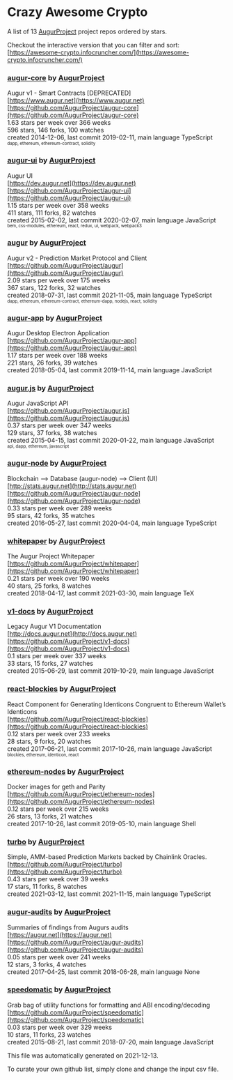 # Crazy Awesome Crypto
A list of 13 [AugurProject](https://github.com/AugurProject) project repos ordered by stars.  

Checkout the interactive version that you can filter and sort: 
[https://awesome-crypto.infocruncher.com/](https://awesome-crypto.infocruncher.com/)  


### [augur-core](https://github.com/AugurProject/augur-core) by [AugurProject](https://github.com/AugurProject)  
Augur v1 - Smart Contracts [DEPRECATED]  
[https://www.augur.net](https://www.augur.net)  
[https://github.com/AugurProject/augur-core](https://github.com/AugurProject/augur-core)  
1.63 stars per week over 366 weeks  
596 stars, 146 forks, 100 watches  
created 2014-12-06, last commit 2019-02-11, main language TypeScript  
<sub><sup>dapp, ethereum, ethereum-contract, solidity</sup></sub>


### [augur-ui](https://github.com/AugurProject/augur-ui) by [AugurProject](https://github.com/AugurProject)  
Augur UI  
[https://dev.augur.net](https://dev.augur.net)  
[https://github.com/AugurProject/augur-ui](https://github.com/AugurProject/augur-ui)  
1.15 stars per week over 358 weeks  
411 stars, 111 forks, 82 watches  
created 2015-02-02, last commit 2020-02-07, main language JavaScript  
<sub><sup>bem, css-modules, ethereum, react, redux, ui, webpack, webpack3</sup></sub>


### [augur](https://github.com/AugurProject/augur) by [AugurProject](https://github.com/AugurProject)  
Augur v2 - Prediction Market Protocol and Client  
[https://github.com/AugurProject/augur](https://github.com/AugurProject/augur)  
2.09 stars per week over 175 weeks  
367 stars, 122 forks, 32 watches  
created 2018-07-31, last commit 2021-11-05, main language TypeScript  
<sub><sup>dapp, ethereum, ethereum-contract, ethereum-dapp, nodejs, react, solidity</sup></sub>


### [augur-app](https://github.com/AugurProject/augur-app) by [AugurProject](https://github.com/AugurProject)  
Augur Desktop Electron Application  
[https://github.com/AugurProject/augur-app](https://github.com/AugurProject/augur-app)  
1.17 stars per week over 188 weeks  
221 stars, 26 forks, 39 watches  
created 2018-05-04, last commit 2019-11-14, main language JavaScript  


### [augur.js](https://github.com/AugurProject/augur.js) by [AugurProject](https://github.com/AugurProject)  
Augur JavaScript API  
[https://github.com/AugurProject/augur.js](https://github.com/AugurProject/augur.js)  
0.37 stars per week over 347 weeks  
129 stars, 37 forks, 38 watches  
created 2015-04-15, last commit 2020-01-22, main language JavaScript  
<sub><sup>api, dapp, ethereum, javascript</sup></sub>


### [augur-node](https://github.com/AugurProject/augur-node) by [AugurProject](https://github.com/AugurProject)  
Blockchain --> Database (augur-node) --> Client (UI)  
[http://stats.augur.net](http://stats.augur.net)  
[https://github.com/AugurProject/augur-node](https://github.com/AugurProject/augur-node)  
0.33 stars per week over 289 weeks  
95 stars, 42 forks, 35 watches  
created 2016-05-27, last commit 2020-04-04, main language TypeScript  


### [whitepaper](https://github.com/AugurProject/whitepaper) by [AugurProject](https://github.com/AugurProject)  
The Augur Project Whitepaper  
[https://github.com/AugurProject/whitepaper](https://github.com/AugurProject/whitepaper)  
0.21 stars per week over 190 weeks  
40 stars, 25 forks, 8 watches  
created 2018-04-17, last commit 2021-03-30, main language TeX  


### [v1-docs](https://github.com/AugurProject/v1-docs) by [AugurProject](https://github.com/AugurProject)  
Legacy Augur V1 Documentation  
[http://docs.augur.net](http://docs.augur.net)  
[https://github.com/AugurProject/v1-docs](https://github.com/AugurProject/v1-docs)  
0.1 stars per week over 337 weeks  
33 stars, 15 forks, 27 watches  
created 2015-06-29, last commit 2019-10-29, main language JavaScript  


### [react-blockies](https://github.com/AugurProject/react-blockies) by [AugurProject](https://github.com/AugurProject)  
React Component for Generating Identicons Congruent to Ethereum Wallet’s Identicons  
[https://github.com/AugurProject/react-blockies](https://github.com/AugurProject/react-blockies)  
0.12 stars per week over 233 weeks  
28 stars, 9 forks, 20 watches  
created 2017-06-21, last commit 2017-10-26, main language JavaScript  
<sub><sup>blockies, ethereum, identicon, react</sup></sub>


### [ethereum-nodes](https://github.com/AugurProject/ethereum-nodes) by [AugurProject](https://github.com/AugurProject)  
Docker images for geth and Parity  
[https://github.com/AugurProject/ethereum-nodes](https://github.com/AugurProject/ethereum-nodes)  
0.12 stars per week over 215 weeks  
26 stars, 13 forks, 21 watches  
created 2017-10-26, last commit 2019-05-10, main language Shell  


### [turbo](https://github.com/AugurProject/turbo) by [AugurProject](https://github.com/AugurProject)  
Simple, AMM-based Prediction Markets backed by Chainlink Oracles.  
[https://github.com/AugurProject/turbo](https://github.com/AugurProject/turbo)  
0.43 stars per week over 39 weeks  
17 stars, 11 forks, 8 watches  
created 2021-03-12, last commit 2021-11-15, main language TypeScript  


### [augur-audits](https://github.com/AugurProject/augur-audits) by [AugurProject](https://github.com/AugurProject)  
Summaries of findings from Augurs audits  
[https://augur.net](https://augur.net)  
[https://github.com/AugurProject/augur-audits](https://github.com/AugurProject/augur-audits)  
0.05 stars per week over 241 weeks  
12 stars, 3 forks, 4 watches  
created 2017-04-25, last commit 2018-06-28, main language None  


### [speedomatic](https://github.com/AugurProject/speedomatic) by [AugurProject](https://github.com/AugurProject)  
Grab bag of utility functions for formatting and ABI encoding/decoding  
[https://github.com/AugurProject/speedomatic](https://github.com/AugurProject/speedomatic)  
0.03 stars per week over 329 weeks  
10 stars, 11 forks, 23 watches  
created 2015-08-21, last commit 2018-07-20, main language JavaScript  


This file was automatically generated on 2021-12-13.  

To curate your own github list, simply clone and change the input csv file.  